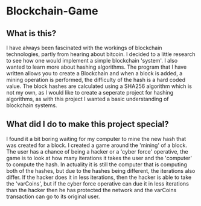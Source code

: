 # Blockchain-Game

## What is this?
I have always been fascinated with the workings of blockchain technologies, partly from hearing about bitcoin. I decided to a
little research to see how one would implement a simple blockchain 'system'. I also wanted to learn more about hashing algorithms.
The program that I have written allows you to create a Blockchain and when a block is added, a mining operation is performed, the
difficulty of the hash is a hard coded value. The block hashes are calculated using a SHA256 algorithm which is not my own, as I
would like to create a seperate project for hashing algorithms, as with this project I wanted a basic understanding of blockchain 
systems.

## What did I do to make this project special?
I found it a bit boring waiting for my computer to mine the new hash that was created for a block. I created a game around
the 'mining' of a block. The user has a chance of being a hacker or a 'cyber force' operative, the game is to look at how
many iterations it takes the user and the 'computer' to compute the hash. In actuality it is still the computer that is computing
both of the hashes, but due to the hashes being different, the iterations also differ. If the hacker does it in less iterations, then 
the hacker is able to take the 'varCoins', but if the cyber force operative can due it in less iterations than the hacker then he
has protected the network and the varCoins transaction can go to its original user.

